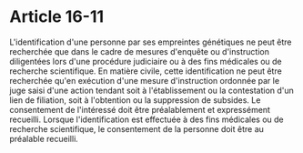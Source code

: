 # Article 16-11

L'identification d'une personne par ses empreintes génétiques ne peut être recherchée que dans le cadre de mesures d'enquête ou d'instruction diligentées lors d'une procédure judiciaire ou à des fins médicales ou de recherche scientifique.   En matière civile, cette identification ne peut être recherchée qu'en exécution d'une mesure d'instruction ordonnée par le juge saisi d'une action tendant soit à l'établissement ou la contestation d'un lien de filiation, soit à l'obtention ou la suppression de subsides. Le consentement de l'intéressé doit être préalablement et expressément recueilli.   Lorsque l'identification est effectuée à des fins médicales ou de recherche scientifique, le consentement de la personne doit être au préalable recueilli.